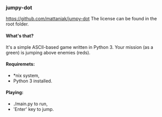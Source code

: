 ### jumpy-dot
https://github.com/mattaniak/jumpy-dot
The license can be found in the root folder.

#### What's that?
It's a simple ASCII-based game written in Python 3.
Your mission (as a green) is jumping above enemies (reds).

#### Requiremets:
- *nix system,
- Python 3 installed.

#### Playing:
- ./main.py to run,
- 'Enter' key to jump.
